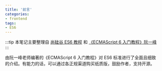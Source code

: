 ```yaml
---
title: '前言'
categories:
- frontend
tags:
- ES6
---
```


:::tip
本笔记主要整理自 [尚硅谷 ES6 教程](https://www.bilibili.com/video/BV1uK411H7on) 和
[《ECMAScript 6 入门教程》阮一峰](https://es6.ruanyifeng.com/)
:::

由阮一峰老师编著的《ECMAScript 6 入门教程》对 ES6 标准进行了全面且细致的介绍。有能力的话，可以通过各正规渠道购买纸质版，鼓励作者，支持开源。